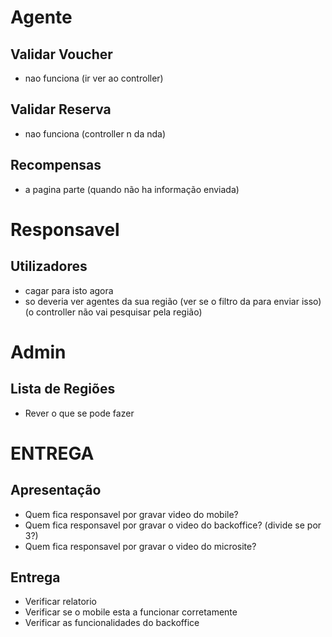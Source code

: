 # Agente
## Validar Voucher
- nao funciona (ir ver ao controller)

## Validar Reserva 
- nao funciona (controller n da nda)

## Recompensas
- a pagina parte (quando não ha informação enviada)

# Responsavel

## Utilizadores
- cagar para isto agora
- so deveria ver agentes da sua região (ver se o filtro da para enviar isso)(o controller não vai pesquisar pela região)

# Admin

## Lista de Regiões
- Rever o que se pode fazer

# ENTREGA

## Apresentação
- Quem fica responsavel por gravar video do mobile?
- Quem fica responsavel por gravar o video do backoffice? (divide se por 3?)
- Quem fica responsavel por gravar o video do microsite?

## Entrega
- Verificar relatorio
- Verificar se o mobile esta a funcionar corretamente
- Verificar as funcionalidades do backoffice
